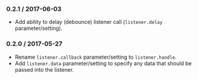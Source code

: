 ### 0.2.1 / 2017-06-03

* Add ability to delay (debounce) listener call (`listener.delay` parameter/setting).

### 0.2.0 / 2017-05-27

* Rename `listener.callback` parameter/setting to `listener.handle`.
* Add  `listener.data` parameter/setting to specify any data that should be passed into the listener.
